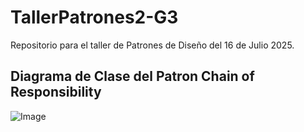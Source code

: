 # TallerPatrones2-G3

Repositorio para el taller de Patrones de Diseño del 16 de Julio 2025.

## Diagrama de Clase del Patron Chain of Responsibility
![Image](https://github.com/user-attachments/assets/5a104ca7-4780-4909-bfd9-2a8e12c0cf15)